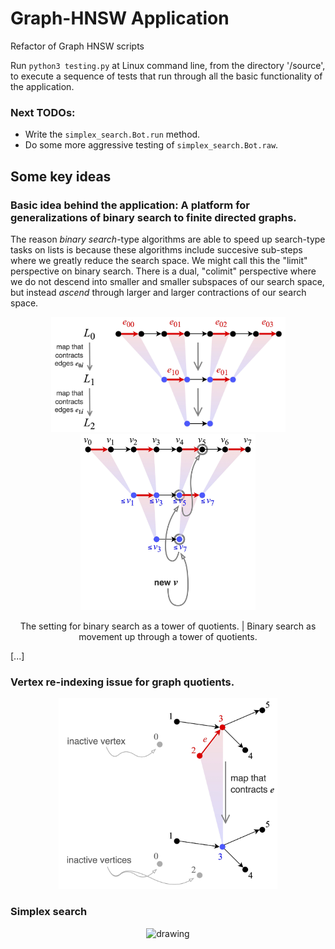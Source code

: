 # Graph-HNSW Application
Refactor of Graph HNSW scripts

Run ```python3 testing.py``` at Linux command line, from the directory '/source', to execute a sequence of tests that run through all the basic functionality of the application.

### Next TODOs:

- Write the `simplex_search.Bot.run` method.
- Do some more aggressive testing of `simplex_search.Bot.raw`.

## Some key ideas
### Basic idea behind the application: A platform for generalizations of binary search to finite directed graphs.
The reason *binary search*-type algorithms are able to speed up search-type tasks on lists is because these algorithms include succesive sub-steps where we greatly reduce the search space. We might call this the "limit" perspective on binary search. There is a dual, "colimit" perspective where we do not descend into smaller and smaller subspaces of our search space, but instead *ascend* through larger and larger contractions of our search space.
<p align="center">
  <img src="https://github.com/TYLERSFOSTER/Graph-HNSW/blob/main/documentation/material/quotient_binary_search_01.jpg" alt="drawing" width="375"/>
  <img src="https://github.com/TYLERSFOSTER/Graph-HNSW/blob/main/documentation/material/quotient_binary_search_02.jpg" alt="drawing" width="280"/>
</p>
<p align="center">
  The setting for binary search as a tower of quotients. | Binary search as movement up through a tower of quotients.
</p>

[...]

### Vertex re-indexing issue for graph quotients.
<p align="center">
<img src="https://github.com/TYLERSFOSTER/Graph-HNSW/blob/main/documentation/material/inactive_vertices.jpg" alt="drawing" width="350"/>
</p>

### Simplex search
<p align="center">
<img src="https://github.com/TYLERSFOSTER/Graph-HNSW/blob/main/documentation/material/search_order.jpg" alt="drawing" width="350"/>
</p>
